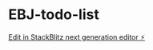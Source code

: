 # EBJ-todo-list

[Edit in StackBlitz next generation editor ⚡️](https://stackblitz.com/~/github.com/EvyBettina/EBJ-todo-list)